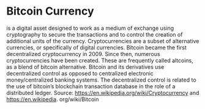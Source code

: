 # Bitcoin Currency

is a digital asset designed to work as a medium of exchange using
cryptography to secure the transactions and to control the creation of
additional units of the currency. Cryptocurrencies are a subset of alternative
currencies, or specifically of digital currencies.
Bitcoin became the first decentralized cryptocurrency in 2009. Since then,
numerous cryptocurrencies have been created. These are frequently called
altcoins, as a blend of bitcoin alternative. Bitcoin and its derivatives use
decentralized control as opposed to centralized electronic money/centralized
banking systems. The decentralized control is related to the use of bitcoin’s
blockchain transaction database in the role of a distributed ledger.
Source: https://en.wikipedia.org/wiki/Cryptocurrency and https://en.wikipedia.
org/wiki/Bitcoin

